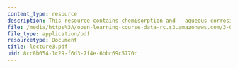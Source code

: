```yaml
---
content_type: resource
description: This resource contains chemisorption and   aqueous corrosion of metals.
file: /media/https%3A/open-learning-course-data-rc.s3.amazonaws.com/3-051j-materials-for-biomedical-applications-spring-2006/8cc8b0541c29f6d37f4e6bbc69c5770c_lecture3.pdf
file_type: application/pdf
resourcetype: Document
title: lecture3.pdf
uid: 8cc8b054-1c29-f6d3-7f4e-6bbc69c5770c
---
```

